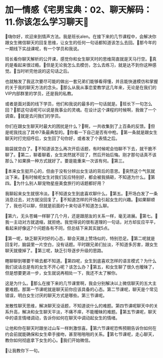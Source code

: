 # 加一情感《宅男宝典：02、聊天解码：11.你该怎么学习聊天

🎼嗨你好，欢迎来到情声方法。我是班长alen。在接下来的几节课程中，会解决你跟女生微信聊天的回复思维，让女生的任何一句话都知道该怎么去回。🎼那今年的一期线下实战课呢，有一个学员和我说。

班长看你聊天解析的公开课，感觉你和女生聊天时的思维简直就是天马行空。🎼真的是看起来很过瘾。🎼但是无论我怎么去模仿，怎么去练习，就是达不到你这种感觉。🎼当时听完他说的这句话之后。

也就触发了我这次要尽可能的做出一套兄弟们能够看得懂，并且能快速模仿和掌握的关于我的聊天方法的念头。🎼那么从我从事恋爱教学这几年来，无论是在我们的VIP内部群里的学员，还是我的私教。

或者是面对面的线下学员，他们和我说的最多的一句话就是。🎼班长下一句怎么回？🎼那这句话呢可以说是我事业的灵魂。在设计这个课程的时候啊，我做了一个调查。🎼就是去问我们的学员。

你们在跟女生聊天时最大的困扰是什么？🎼啊，一共收集到了上百条的反馈。🎼但是呢我找出了其中7条最典型的。🎼你看一下自己是否有中枪。🎼第一条就是跟女生聊天时打完招呼后，女生回了句你好，或者发了个表情之后。

脑袋就空白了。🎼不知道该怎么再次开启话题，有时候呢会怕聊不下去，就干脆不聊了。🎼第二，聊着聊着，女生突然就不回了，然后开始后悔。刚才那句话真不该那么？如果换一种方式就好了。要是能重来一次该有何。🎼第三。

🎼本来女生挺开心的，但由于没有分辨出女生话的背后的意思。🎼突然这个气氛就淡下来。🎼有时候呢女生对我们反应特别好，都会被我搞砸，不知道为什么。🎼第四。🎼为什么别人聊宠物星座美食旅行的话题都好用？

我聊起来女生就很冷淡。🎼不知道女生到底喜欢聊什么。🎼第五。🎼开场白发了一条消息过去，对方就没回复了。🎼不知道怎样的开场会引起女生的兴趣。🎼如果聊顺了，我也可以聊，但就是前面的十来句话不知道怎么聊。

🎼第六，无头苍蝇一样聊了几个月，还是跟朋友的关系一样，毫无进展。🎼第七。🎼我一主动对方就退缩，就拒绝。我觉得说的很有道理的一句话，对方却反应平平，看起来好像这7个问题各有不同，但总结下来其实就5点。

🎼第一呢，缺乏聊天时好的心态，聊会天跟上赞场似的，特别恐足。🎼第二呢就是回复时，脑袋里一片空白，没有话题。平时跟兄弟们扯淡，不知道多厉害，跟女生聊天就傻掉了。🎼第三呢，缺乏引导逐步升级的思路。

瞎聊聊到哪要干嘛去都不知道。🎼第四呢，女生到底喜欢怎样的语言模式？为什么我们说话总是有的女生不开心呢？该怎么办？🎼第五，和女生聊了很久也暧昧了，但是想要更进一步，女生就说再相处一下，我还不太了解你。

这是为什么。🎼那么在接下来的几节课里啊，我会分别解决以上微信聊天的五大主要难题。那第一节课呢就是聊天前你应该具备的心态。第二节课呢，聊天是个常见错误，明白女生讨厌的聊天方式是哪些。第三节课呢。

发散性聊天思维，解决聊天没话题，不知道说什么的难题。第四节课呢聊天中的关系升高，解决和女生聊天平淡，不痛不痒，不能暧昧的难题。🎼第五节课呢，聊天中的语言情绪调动，告诉你如何在聊天中调动起女生的情绪。

让他和你在聊天时跟坐过山车一样刺激惊喜。🎼第六节课呢恐怖预期告诉你如何在约会前就能确保和女生牵手接吻，甚至啪啪啪的关系。🎼第七节课呢，走心聊天，教你如何彻底拿下女生的心。🎼我们开始微信。

🎼让我教你下一句。